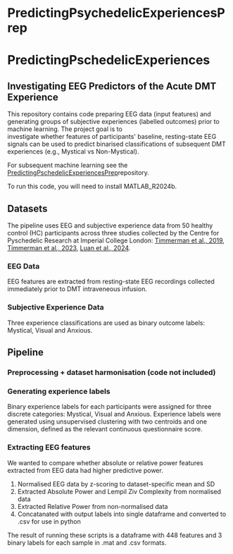 # PredictingPsychedelicExperiencesPrep

# PredictingPschedelicExperiences
## Investigating EEG Predictors of the Acute DMT Experience
This repository contains code preparing EEG data (input features) and generating groups of subjective experiences (labelled outcomes) prior to machine learning. The project goal is to  
investigate whether features of participants' baseline, resting-state EEG signals can be used to predict binarised classifications of subsequent DMT experiences (e.g., Mystical vs Non-Mystical). 

For subsequent machine learning see the [PredictingPschedelicExperiencesPrep](https://github.com/millyadams/PredictingPschedelicExperiences)repository. 

To run this code, you will need to install MATLAB_R2024b. 

## Datasets 
The pipeline uses EEG and subjective experience data from 50 healthy control (HC) participants across three studies collected by the Centre for Pyschedelic Research at Imperial College London: [Timmerman et al., 2019](https://www.nature.com/articles/s41598-019-51974-4), [Timmerman et al., 2023](https://www.pnas.org/doi/10.1073/pnas.2218949120), [Luan et al., 2024](https://journals.sagepub.com/doi/10.1177/02698811231196877). 

### EEG Data
EEG features are extracted from resting-state EEG recordings collected immediately prior to DMT intraveneous infusion.
### Subjective Experience Data 
Three experience classifications are used as binary outcome labels: Mystical, Visual and Anxious. 

## Pipeline 
### Preprocessing + dataset harmonisation (code not included) 
### Generating experience labels 
Binary experience labels for each participants were assigned for three discrete categories: Mystical, Visual and Anxious. 
Experience labels were generated using unsupervised clustering with two centroids and one dimension, defined as the relevant continuous questionnaire score. 

### Extracting EEG features 
We wanted to compare whether absolute or relative power features extracted from EEG data had higher predictive power.

1. Normalised EEG data by z-scoring to dataset-specific mean and SD
2. Extracted Absolute Power and Lempil Ziv Complexity from normalised data
3. Extracted Relative Power from non-normalised data
4. Concatanated with output labels into single dataframe and converted to .csv for use in python

The result of running these scripts is a dataframe with 448 features and 3 binary labels for each sample in .mat and .csv formats. 
